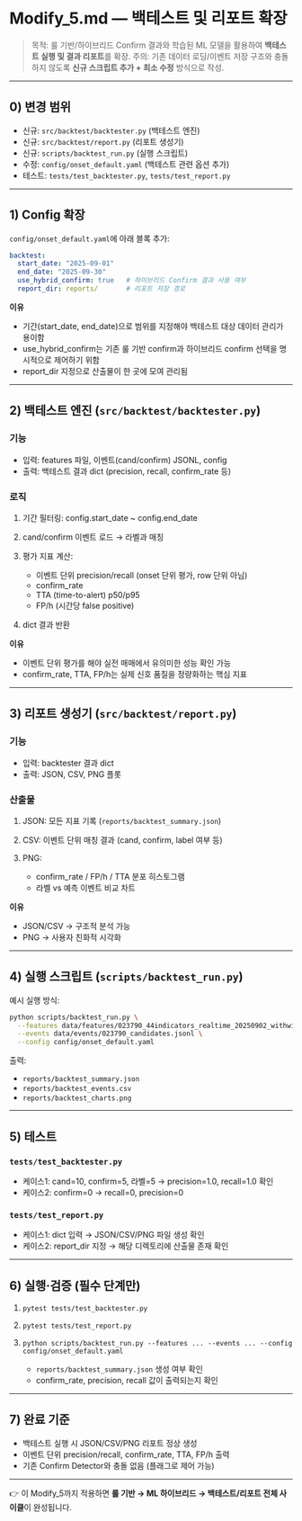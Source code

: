 # Modify\_5.md — 백테스트 및 리포트 확장

> 목적: 룰 기반/하이브리드 Confirm 결과와 학습된 ML 모델을 활용하여 **백테스트 실행 및 결과 리포트**를 확장.
> 주의: 기존 데이터 로딩/이벤트 저장 구조와 충돌하지 않도록 **신규 스크립트 추가 + 최소 수정** 방식으로 작성.

---

## 0) 변경 범위

* 신규: `src/backtest/backtester.py` (백테스트 엔진)
* 신규: `src/backtest/report.py` (리포트 생성기)
* 신규: `scripts/backtest_run.py` (실행 스크립트)
* 수정: `config/onset_default.yaml` (백테스트 관련 옵션 추가)
* 테스트: `tests/test_backtester.py`, `tests/test_report.py`

---

## 1) Config 확장

`config/onset_default.yaml`에 아래 블록 추가:

```yaml
backtest:
  start_date: "2025-09-01"
  end_date: "2025-09-30"
  use_hybrid_confirm: true   # 하이브리드 Confirm 결과 사용 여부
  report_dir: reports/       # 리포트 저장 경로
```

**이유**

* 기간(start\_date, end\_date)으로 범위를 지정해야 백테스트 대상 데이터 관리가 용이함
* use\_hybrid\_confirm는 기존 룰 기반 confirm과 하이브리드 confirm 선택을 명시적으로 제어하기 위함
* report\_dir 지정으로 산출물이 한 곳에 모여 관리됨

---

## 2) 백테스트 엔진 (`src/backtest/backtester.py`)

### 기능

* 입력: features 파일, 이벤트(cand/confirm) JSONL, config
* 출력: 백테스트 결과 dict (precision, recall, confirm\_rate 등)

### 로직

1. 기간 필터링: config.start\_date \~ config.end\_date
2. cand/confirm 이벤트 로드 → 라벨과 매칭
3. 평가 지표 계산:

   * 이벤트 단위 precision/recall (onset 단위 평가, row 단위 아님)
   * confirm\_rate
   * TTA (time-to-alert) p50/p95
   * FP/h (시간당 false positive)
4. dict 결과 반환

**이유**

* 이벤트 단위 평가를 해야 실전 매매에서 유의미한 성능 확인 가능
* confirm\_rate, TTA, FP/h는 실제 신호 품질을 정량화하는 핵심 지표

---

## 3) 리포트 생성기 (`src/backtest/report.py`)

### 기능

* 입력: backtester 결과 dict
* 출력: JSON, CSV, PNG 플롯

### 산출물

1. JSON: 모든 지표 기록 (`reports/backtest_summary.json`)
2. CSV: 이벤트 단위 매칭 결과 (cand, confirm, label 여부 등)
3. PNG:

   * confirm\_rate / FP/h / TTA 분포 히스토그램
   * 라벨 vs 예측 이벤트 비교 차트

**이유**

* JSON/CSV → 구조적 분석 가능
* PNG → 사용자 친화적 시각화

---

## 4) 실행 스크립트 (`scripts/backtest_run.py`)

예시 실행 방식:

```bash
python scripts/backtest_run.py \
  --features data/features/023790_44indicators_realtime_20250902_withwin.csv \
  --events data/events/023790_candidates.jsonl \
  --config config/onset_default.yaml
```

출력:

* `reports/backtest_summary.json`
* `reports/backtest_events.csv`
* `reports/backtest_charts.png`

---

## 5) 테스트

### `tests/test_backtester.py`

* 케이스1: cand=10, confirm=5, 라벨=5 → precision=1.0, recall=1.0 확인
* 케이스2: confirm=0 → recall=0, precision=0

### `tests/test_report.py`

* 케이스1: dict 입력 → JSON/CSV/PNG 파일 생성 확인
* 케이스2: report\_dir 지정 → 해당 디렉토리에 산출물 존재 확인

---

## 6) 실행·검증 (필수 단계만)

1. `pytest tests/test_backtester.py`
2. `pytest tests/test_report.py`
3. `python scripts/backtest_run.py --features ... --events ... --config config/onset_default.yaml`

   * `reports/backtest_summary.json` 생성 여부 확인
   * confirm\_rate, precision, recall 값이 출력되는지 확인

---

## 7) 완료 기준

* 백테스트 실행 시 JSON/CSV/PNG 리포트 정상 생성
* 이벤트 단위 precision/recall, confirm\_rate, TTA, FP/h 출력
* 기존 Confirm Detector와 충돌 없음 (플래그로 제어 가능)

---

👉 이 Modify\_5까지 적용하면 **룰 기반 → ML 하이브리드 → 백테스트/리포트 전체 사이클**이 완성됩니다.

